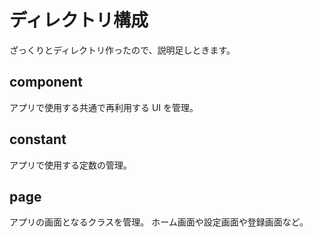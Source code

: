 # ディレクトリ構成

ざっくりとディレクトリ作ったので、説明足しときます。

## component

アプリで使用する共通で再利用する UI を管理。

## constant

アプリで使用する定数の管理。

## page

アプリの画面となるクラスを管理。
ホーム画面や設定画面や登録画面など。
